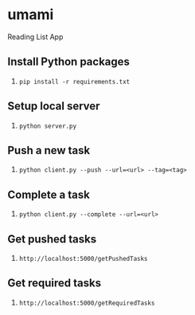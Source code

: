 umami
=====

Reading List App

## Install Python packages
1. `pip install -r requirements.txt`

## Setup local server
1. `python server.py`

## Push a new task
1. `python client.py --push --url=<url> --tag=<tag>`

## Complete a task
1. `python client.py --complete --url=<url>`

## Get pushed tasks
1. `http://localhost:5000/getPushedTasks`

## Get required tasks
1. `http://localhost:5000/getRequiredTasks`
